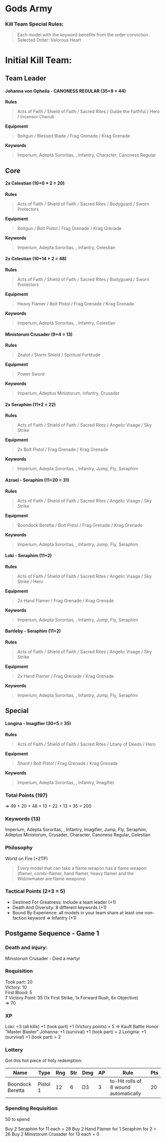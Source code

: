 
# Gods Army

### Kill Team Special Rules:
**<Order>**
> Each model with the <Order> keyword benefits from the order conviction.
 Selected Order: Valorous Heart

# Initial Kill Team:
## Team Leader

#### Johanna von Ophelia - CANONESS REGULAR (35+9 = 44) 

**Rules**
> Acts of Faith / Shield of Faith / Sacred Rites / Guide the Faithful / Hero / Incensor Cherub

**Equipment**
> Boltgun / Blessed Blade / Frag Grenade / Krag Grenade

**Keywords**
> Imperium, Adepta Sororitas, <Order>, Infantry, Character, Canoness Regular
 
## Core

#### 2x Celestian (10+0 * 2 = 20)

**Rules**
> Acts of Faith / Shield of Faith / Sacred Rites / Bodyguard / Sworn Protectors

**Equipment**
> Boltgun / Bolt Pistol / Frag Grenade / Krag Grenade

**Keywords**
> Imperium, Adepta Sororitas, <Order>, Infantry, Celestian
 
#### 2x Celestian (10+14 * 2 = 48)

**Rules**
> Acts of Faith / Shield of Faith / Sacred Rites / Bodyguard / Sworn Protectors

**Equipment**
> Heavy Flamer / Bolt Pistol / Frag Grenade / Krag Grenade

**Keywords**
> Imperium, Adepta Sororitas, <Order>, Infantry, Celestian

#### Ministorum Crusader (9+4 = 13)

**Rules**
> Zealot / Storm Shield / Spiritual Fortitude

**Equipment**
> Power Sword

**Keywords**
> Imperium, Adeptus Ministorum, Infantry, Crusader

#### 2x Seraphim (11*2 = 22)

**Rules**
> Acts of Faith / Shield of Faith / Sacred Rites / Angelic Visage / Sky Strike

**Equipment**
> 2x Bolt Pistol / Frag Grenade / Krag Grenade

**Keywords**
> Imperium, Adepta Sororitas, <Order>, Infantry, Jump, Fly, Seraphim

#### Azrael - Seraphim (11+20 = 31)

**Rules**
> Acts of Faith / Shield of Faith / Sacred Rites / Angelic Visage / Sky Strike

**Equipment**
> Boondock Beretta / Bolt Pistol / Frag Grenade / Krag Grenade

**Keywords**
> Imperium, Adepta Sororitas, <Order>, Infantry, Jump, Fly, Seraphim

#### Loki - Seraphim (11+2)

**Rules**
> Acts of Faith / Shield of Faith / Sacred Rites / Angelic Visage / Sky Strike / Hero

**Equipment**
> 2x Hand Flamer / Frag Grenade / Krag Grenade

**Keywords**
> Imperium, Adepta Sororitas, <Order>, Infantry, Jump, Fly, Seraphim

#### Bartleby - Seraphim (11+2)

**Rules**
> Acts of Faith / Shield of Faith / Sacred Rites / Angelic Visage / Sky Strike

**Equipment**
> 2x Hand Flamer / Frag Grenade / Krag Grenade

**Keywords**
> Imperium, Adepta Sororitas, <Order>, Infantry, Jump, Fly, Seraphim

## Special
#### Longina - Imagifier (30+5 = 35)

**Rules**
> Acts of Faith / Shield of Faith / Sacred Rites / Litany of Deeds / Hero
 
**Equipment**
> Shard / Bolt Pistol / Frag Grenade / Krag Grenade 

**Keywords**
> Imperium, Adepta Sororitas, <Order>, Infantry, Imagifier

### Total Points (197)
=> 49 + 20 + 48 + 13 + 22 + 13 + 35 = 200

### Keywords (13)
Imperium, Adepta Sororitas, <Order>, Infantry, Imagifier, Jump, Fly, Seraphim, Adeptus Ministorum, Crusader, Character, Canoness Regular, Celestian

### Philosophy
World on Fire (+2TP)
> Every model that can take a flame weapon has a flame weapon (flamer, combi-flamer, hand flamer, heavy flamer and the Widowmaker are flame weapons)

### Tactical Points (2+3 = 5)
+ Destined For Greatness: Include a team leader (+1)
+ Death And Diversity: 8 different keywords (+1)
+ Bound By Experience: all models in your team share at least one non-faction keyword => Infantry (+1)

## Postgame Sequence - Game 1

### Death and injury:

Ministorum Crusader - Died a martyr 

### Requisition

Took part: 20  
Victory: 10  
First Blood: 5  
7 Victory Point: 35 (1x First Strike, 1x Forward Rush, 6x Objective)  
=> 70

### XP
 
Loki: +3 (all kills) +1 (took part) +1 (Victory points) = 5 => Kauft Battle Honor "Master Blaster"
Johanna: +1 (survival) +1 (took part) = 2
Longina: +1 (survival) +1 (took part) = 2

### Lottery

Got this hot piece of holy redemption:

| Name | Type | Rng | Str | Dmg | AP | Rule | Pts |
| - | - | - | - | - | - | - | - |
| Boondock Beretta | Pistol 1 | 12 | 6 | D3 | 3 | to-Hit rolls of 6 wound automatically | 20 |

### Spending Requisition

50 to spend

Buy 2 Seraphim for 11 each = 28
Buy 2 Hand Flamer for 1 Seraphim for 2 = 26
Buy 2 Ministorum Crusader for 13 each = 0
